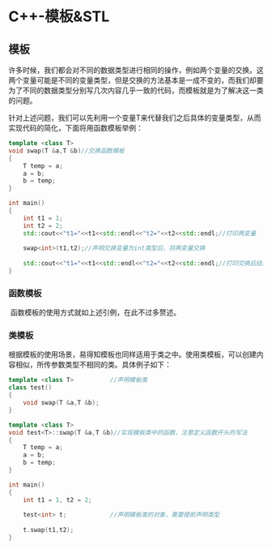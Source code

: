 # C++-模板&STL



## 模板

​	许多时候，我们都会对不同的数据类型进行相同的操作，例如两个变量的交换。这两个变量可能是不同的变量类型，但是交换的方法基本是一成不变的，而我们却要为了不同的数据类型分别写几次内容几乎一致的代码，而模板就是为了解决这一类的问题。

​	针对上述问题，我们可以先利用一个变量T来代替我们之后具体的变量类型，从而实现代码的简化，下面将用函数模板举例：

~~~c++
template <class T>
void swap(T &a,T &b)//交换函数模板
{
    T temp = a;
    a = b;
    b = temp;
}

int main()
{
    int t1 = 1;
    int t2 = 2;
    std::cout<<"t1="<<t1<<std::endl<<"t2="<<t2<<std::endl;//打印两变量
    
    swap<int>(t1,t2);//声明交换变量为int类型后，将两变量交换
    
    std::cout<<"t1="<<t1<<std::endl<<"t2="<<t2<<std::endl;//打印交换后结果
}
~~~

### 函数模板

​	函数模板的使用方式就如上述引例，在此不过多赘述。



### 类模板

​	根据模板的使用场景，易得知模板也同样适用于类之中。使用类模板，可以创建内容相似，所传参数类型不相同的类。具体例子如下：

~~~c++
template <class T>			//声明模板类
class test()	
{
    void swap(T &a,T &b);
}

template <class T>
void test<T>::swap(T &a,T &b)//实现模板类中的函数，注意定义函数开头的写法
{
    T temp = a;
    a = b;
    b = temp;
}

int main()
{
    int t1 = 1, t2 = 2;
    
    test<int> t;			//声明模板类的对象，需要提前声明类型
    
    t.swap(t1,t2);
}
~~~





